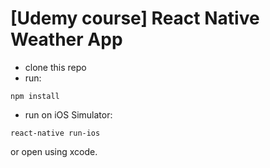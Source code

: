 # [Udemy course] React Native Weather App

* clone this repo
* run:
```
npm install
```
* run on iOS Simulator:
```
react-native run-ios
```
or open using xcode.
